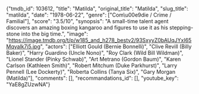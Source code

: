 {"tmdb_id": 103612, "title": "Matilda", "original_title": "Matilda", "slug_title": "matilda", "date": "1978-06-22", "genre": ["Com\u00e9die / Crime / Familial"], "score": "3.5/10", "synopsis": "A small-time talent agent discovers an amazing boxing kangaroo and figures to use it as his stepping-stone into the big time.", "image": "https://image.tmdb.org/t/p/w185_and_h278_bestv2/93SxyyZ0bAUqJYxI65Mqyalk7i5.jpg", "actors": ["Elliott Gould (Bernie Bonnelli)", "Clive Revill (Billy Baker)", "Harry Guardino (Uncle Nono)", "Roy Clark (Wild Bill Wildman)", "Lionel Stander (Pinky Schwab)", "Art Metrano (Gordon Baum)", "Karen Carlson (Kathleen Smith)", "Robert Mitchum (Duke Parkhurst)", "Larry Pennell (Lee Dockerty)", "Roberta Collins (Tanya Six)", "Gary Morgan (Matilda)"], "comments": [], "recommandations_id": [], "youtube_key": "YaE8gZUzwNA"}